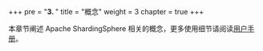 +++
pre = "<b>3. </b>"
title = "概念"
weight = 3
chapter = true
+++

本章节阐述 Apache ShardingSphere 相关的概念，更多使用细节请阅读[用户手册](/cn/user-manual/)。
